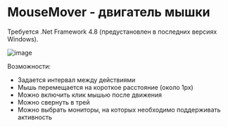 # MouseMover - двигатель мышки

Требуется .Net Framework 4.8 (предустановлен в последних версиях Windows).

![image](https://github.com/user-attachments/assets/3d5b9725-93f5-4bca-a08b-9ed475872084)

Возможности:

- Задается интервал между действиями
- Мышь перемещается на короткое расстояние (около 1px)
- Можно включить клик мышью после движения
- Можно свернуть в трей
- Можно выбрать мониторы, на которых необходимо поддерживать активность
